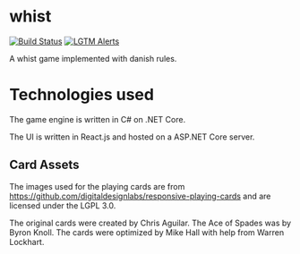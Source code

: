# whist
[![Build Status](https://dev.azure.com/jrgfogh/jrgfogh-whist/_apis/build/status/jrgfogh.whist?branchName=master)](https://dev.azure.com/jrgfogh/jrgfogh-whist/_build/latest?definitionId=1&branchName=master)
[![LGTM Alerts](https://img.shields.io/lgtm/alerts/github/jrgfogh/whist)](https://lgtm.com/projects/g/jrgfogh/whist/alerts/)


A whist game implemented with danish rules.

# Technologies used
The game engine is written in C# on .NET Core.

The UI is written in React.js and hosted on a ASP.NET Core server.

## Card Assets
The images used for the playing cards are from
https://github.com/digitaldesignlabs/responsive-playing-cards
and are licensed under the LGPL 3.0.

The original cards were created by Chris Aguilar. The Ace of Spades was by Byron Knoll.
The cards were optimized by Mike Hall with help from Warren Lockhart.